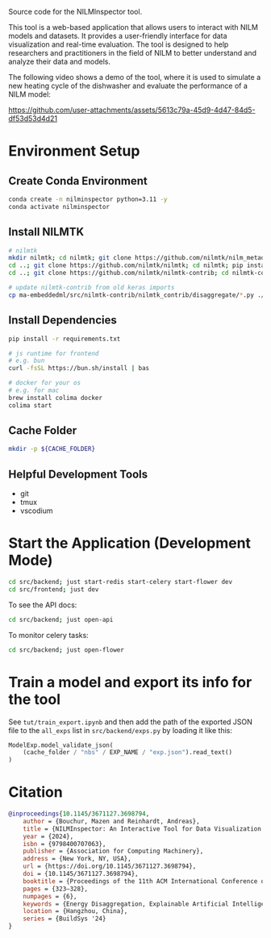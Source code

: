Source code for the NILMInspector tool.

This tool is a web-based application that allows users to interact with NILM models and datasets. It provides a user-friendly interface for data visualization and real-time evaluation. The tool is designed to help researchers and practitioners in the field of NILM to better understand and analyze their data and models.

The following video shows a demo of the tool, where it is used to simulate a new heating cycle of the dishwasher and evaluate the performance of a NILM model:

https://github.com/user-attachments/assets/5613c79a-45d9-4d47-84d5-df53d53d4d21

# Environment Setup

## Create Conda Environment

```sh
conda create -n nilminspector python=3.11 -y
conda activate nilminspector
```

## Install NILMTK

```sh
# nilmtk
mkdir nilmtk; cd nilmtk; git clone https://github.com/nilmtk/nilm_metadata; cd nilm_metadata; pip install -e '.[dev]' --no-deps
cd ..; git clone https://github.com/nilmtk/nilmtk; cd nilmtk; pip install -e '.[dev]' --no-deps
cd ..; git clone https://github.com/nilmtk/nilmtk-contrib; cd nilmtk-contrib; pip install -e '.[dev]' --no-deps

# update nilmtk-contrib from old keras imports
cp ma-embeddedml/src/nilmtk-contrib/nilmtk_contrib/disaggregate/*.py ./nilmtk_contrib/disaggregate
```

## Install Dependencies

```sh
pip install -r requirements.txt

# js runtime for frontend
# e.g. bun
curl -fsSL https://bun.sh/install | bas

# docker for your os
# e.g. for mac
brew install colima docker
colima start
```

## Cache Folder

```sh
mkdir -p ${CACHE_FOLDER}
```

## Helpful Development Tools

- git
- tmux
- vscodium

# Start the Application (Development Mode)

```sh
cd src/backend; just start-redis start-celery start-flower dev
cd src/frontend; just dev
```

To see the API docs:

```sh
cd src/backend; just open-api
```

To monitor celery tasks:

```sh
cd src/backend; just open-flower
```

# Train a model and export its info for the tool

See `tut/train_export.ipynb` and then add the path of the exported JSON file to the `all_exps` list in `src/backend/exps.py` by loading it like this:

```python
ModelExp.model_validate_json(
    (cache_folder / "nbs" / EXP_NAME / "exp.json").read_text()
)
```

# Citation

```bibtex
@inproceedings{10.1145/3671127.3698794,
    author = {Bouchur, Mazen and Reinhardt, Andreas},
    title = {NILMInspector: An Interactive Tool for Data Visualization and Manipulation in Load Disaggregation},
    year = {2024},
    isbn = {9798400707063},
    publisher = {Association for Computing Machinery},
    address = {New York, NY, USA},
    url = {https://doi.org/10.1145/3671127.3698794},
    doi = {10.1145/3671127.3698794},
    booktitle = {Proceedings of the 11th ACM International Conference on Systems for Energy-Efficient Buildings, Cities, and Transportation},
    pages = {323–328},
    numpages = {6},
    keywords = {Energy Disaggregation, Explainable Artificial Intelligence, Interactive Visualization, Machine Learning Tools, Non-Intrusive Load Monitoring, Performance Evaluation},
    location = {Hangzhou, China},
    series = {BuildSys '24}
}
```
